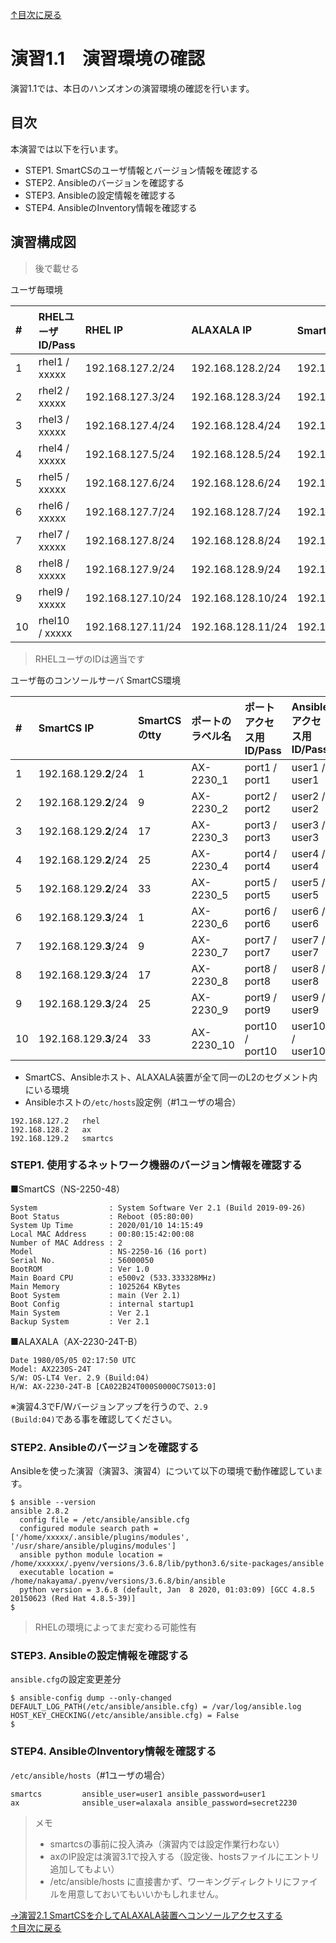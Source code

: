 [↑目次に戻る](/README.md)
<br>
# 演習1.1　演習環境の確認
演習1.1では、本日のハンズオンの演習環境の確認を行います。
<br>

## 目次
本演習では以下を行います。
- STEP1. SmartCSのユーザ情報とバージョン情報を確認する
- STEP2. Ansibleのバージョンを確認する
- STEP3. Ansibleの設定情報を確認する
- STEP4. AnsibleのInventory情報を確認する

## 演習構成図

> 後で載せる

ユーザ毎環境

|# | RHELユーザID/Pass | RHEL IP |  ALAXALA IP | SmartCS IP(注意) | 
|:---|:---|:---|:---|:---|
|1  |rhel1 / xxxxx |192.168.127.2/24 |192.168.128.2/24 |192.168.129.**2**/24 |
|2  |rhel2 / xxxxx |192.168.127.3/24 |192.168.128.3/24 |192.168.129.**2**/24 |
|3  |rhel3 / xxxxx |192.168.127.4/24 |192.168.128.4/24 |192.168.129.**2**/24 |
|4  |rhel4 / xxxxx |192.168.127.5/24 |192.168.128.5/24 |192.168.129.**2**/24 |
|5  |rhel5 / xxxxx |192.168.127.6/24 |192.168.128.6/24 |192.168.129.**2**/24 |
|6  |rhel6 / xxxxx |192.168.127.7/24 |192.168.128.7/24 |192.168.129.**3**/24 |
|7  |rhel7 / xxxxx |192.168.127.8/24 |192.168.128.8/24 |192.168.129.**3**/24 |
|8  |rhel8 / xxxxx |192.168.127.9/24 |192.168.128.9/24 |192.168.129.**3**/24 |
|9  |rhel9 / xxxxx |192.168.127.10/24 |192.168.128.10/24 |192.168.129.**3**/24 |
|10 |rhel10 / xxxxx |192.168.127.11/24 |192.168.128.11/24 |192.168.129.**3**/24 |

> RHELユーザのIDは適当です

ユーザ毎のコンソールサーバ SmartCS環境

|# | SmartCS IP |SmartCSのtty |ポートのラベル名 | ポートアクセス用ID/Pass | Ansibleアクセス用ID/Pass | 
|:---|:---|:---|:---|:---|:---|
|1  |192.168.129.**2**/24 |1  |AX-2230_1 |port1  / port1 |user1  / user1 |
|2  |192.168.129.**2**/24 |9  |AX-2230_2 |port2  / port2 |user2  / user2 |
|3  |192.168.129.**2**/24 |17 |AX-2230_3 |port3  / port3 |user3  / user3 |
|4  |192.168.129.**2**/24 |25 |AX-2230_4 |port4  / port4 |user4  / user4 |
|5  |192.168.129.**2**/24 |33 |AX-2230_5 |port5  / port5 |user5  / user5 |
|6  |192.168.129.**3**/24 |1  |AX-2230_6 |port6  / port6 |user6  / user6 |
|7  |192.168.129.**3**/24 |9  |AX-2230_7 |port7  / port7 |user7  / user7 |
|8  |192.168.129.**3**/24 |17 |AX-2230_8 |port8  / port8 |user8  / user8 |
|9  |192.168.129.**3**/24 |25 |AX-2230_9 |port9  / port9 |user9  / user9 |
|10 |192.168.129.**3**/24 |33 |AX-2230_10 |port10 / port10 |user10 / user10 |


- SmartCS、Ansibleホスト、ALAXALA装置が全て同一のL2のセグメント内にいる環境
- Ansibleホストの<code>/etc/hosts</code>設定例（#1ユーザの場合）
```
192.168.127.2   rhel
192.168.128.2   ax
192.168.129.2   smartcs
```


### STEP1. 使用するネットワーク機器のバージョン情報を確認する

■SmartCS（NS-2250-48）
```
System                : System Software Ver 2.1 (Build 2019-09-26)
Boot Status           : Reboot (05:80:00)
System Up Time        : 2020/01/10 14:15:49
Local MAC Address     : 00:80:15:42:00:08
Number of MAC Address : 2
Model                 : NS-2250-16 (16 port)
Serial No.            : 56000050
BootROM               : Ver 1.0
Main Board CPU        : e500v2 (533.333328MHz)
Main Memory           : 1025264 KBytes
Boot System           : main (Ver 2.1)
Boot Config           : internal startup1
Main System           : Ver 2.1
Backup System         : Ver 2.1
```

■ALAXALA（AX-2230-24T-B）
```
Date 1980/05/05 02:17:50 UTC
Model: AX2230S-24T
S/W: OS-LT4 Ver. 2.9 (Build:04)
H/W: AX-2230-24T-B [CA022B24T000S0000C7S013:0]
```
※演習4.3でF/Wバージョンアップを行うので、<code>2.9 (Build:04)</code>である事を確認してください。


### STEP2. Ansibleのバージョンを確認する

Ansibleを使った演習（演習3、演習4）について以下の環境で動作確認しています。
```
$ ansible --version
ansible 2.8.2
  config file = /etc/ansible/ansible.cfg
  configured module search path = ['/home/xxxxx/.ansible/plugins/modules', '/usr/share/ansible/plugins/modules']
  ansible python module location = /home/xxxxxx/.pyenv/versions/3.6.8/lib/python3.6/site-packages/ansible
  executable location = /home/nakayama/.pyenv/versions/3.6.8/bin/ansible
  python version = 3.6.8 (default, Jan  8 2020, 01:03:09) [GCC 4.8.5 20150623 (Red Hat 4.8.5-39)]
$ 
```

> RHELの環境によってまだ変わる可能性有

### STEP3. Ansibleの設定情報を確認する

<code>ansible.cfg</code>の設定変更差分
```
$ ansible-config dump --only-changed
DEFAULT_LOG_PATH(/etc/ansible/ansible.cfg) = /var/log/ansible.log
HOST_KEY_CHECKING(/etc/ansible/ansible.cfg) = False
$ 
```

### STEP4. AnsibleのInventory情報を確認する

<code>/etc/ansible/hosts</code>（#1ユーザの場合）
```
smartcs         ansible_user=user1 ansible_password=user1
ax              ansible_user=alaxala ansible_password=secret2230
```

> メモ
> - smartcsの事前に投入済み（演習内では設定作業行わない）  
> - axのIP設定は演習3.1で投入する（設定後、hostsファイルにエントリ追加してもよい）  
> - /etc/ansible/hosts に直接書かず、ワーキングディレクトリにファイルを用意しておいてもいいかもしれません。  



[→演習2.1 SmartCSを介してALAXALA装置へコンソールアクセスする](/2.1-serial_connection_to_alaxala_via_smartcs.md)  
[↑目次に戻る](/README.md)

